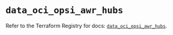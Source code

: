 # `data_oci_opsi_awr_hubs`

Refer to the Terraform Registry for docs: [`data_oci_opsi_awr_hubs`](https://registry.terraform.io/providers/oracle/oci/7.19.0/docs/data-sources/opsi_awr_hubs).
